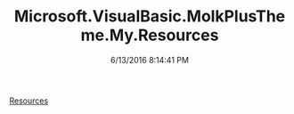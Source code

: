 ﻿---
title: Microsoft.VisualBasic.MolkPlusTheme.My.Resources
date: 6/13/2016 8:14:41 PM
---

[Resources](T-Microsoft.VisualBasic.MolkPlusTheme.My.Resources.Resources.html)
